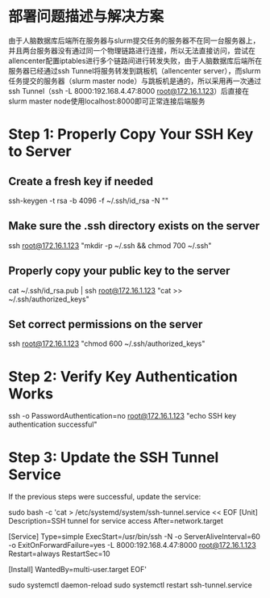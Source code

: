 # 部署问题描述与解决方案
由于人脑数据库后端所在服务器与slurm提交任务的服务器不在同一台服务器上，并且两台服务器没有通过同一个物理链路进行连接，所以无法直接访问，尝试在allencenter配置iptables进行多个链路间进行转发失败，由于人脑数据库后端所在服务器已经通过ssh Tunnel将服务转发到跳板机（allencenter server），而slurm任务提交的服务器（slurm master node）与跳板机是通的，所以采用再一次通过ssh Tunnel（ssh -L 8000:192.168.4.47:8000 root@172.16.1.123）后直接在slurm master node使用localhost:8000即可正常连接后端服务

# Step 1: Properly Copy Your SSH Key to Server

## Create a fresh key if needed

ssh-keygen -t rsa -b 4096 -f ~/.ssh/id_rsa -N ""
 
## Make sure the .ssh directory exists on the server

ssh root@172.16.1.123 "mkdir -p ~/.ssh && chmod 700 ~/.ssh"
 
## Properly copy your public key to the server

cat ~/.ssh/id_rsa.pub | ssh root@172.16.1.123 "cat >> ~/.ssh/authorized_keys"
 
## Set correct permissions on the server

ssh root@172.16.1.123 "chmod 600 ~/.ssh/authorized_keys"

# Step 2: Verify Key Authentication Works

ssh -o PasswordAuthentication=no root@172.16.1.123 "echo SSH key authentication successful"

# Step 3: Update the SSH Tunnel Service
If the previous steps were successful, update the service:

sudo bash -c 'cat > /etc/systemd/system/ssh-tunnel.service << EOF
[Unit]
Description=SSH tunnel for service access
After=network.target
 
[Service]
Type=simple
ExecStart=/usr/bin/ssh -N -o ServerAliveInterval=60 -o ExitOnForwardFailure=yes -L 8000:192.168.4.47:8000 root@172.16.1.123
Restart=always
RestartSec=10
 
[Install]
WantedBy=multi-user.target
EOF'

sudo systemctl daemon-reload
sudo systemctl restart ssh-tunnel.service